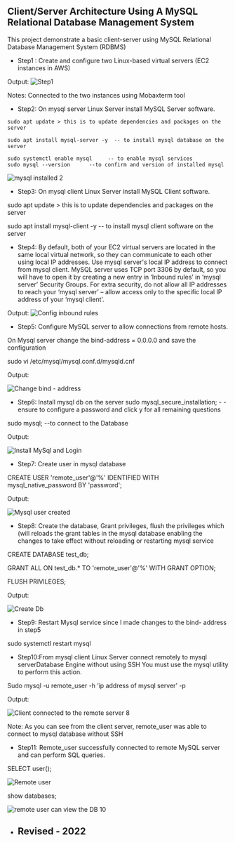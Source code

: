 
## Client/Server Architecture Using A MySQL Relational Database Management System

This project demonstrate a basic client-server using MySQL Relational Database Management System (RDBMS) 

- Step1 : Create and configure two Linux-based virtual servers (EC2 instances in AWS)

Output:
![Step1](https://user-images.githubusercontent.com/10111342/128232809-9f369527-a31b-48dd-94d4-54b160fbacd1.JPG)
 
 Notes: Connected to the two instances using Mobaxterm tool
 
 
- Step2: On mysql server Linux Server install MySQL Server software.
```
sudo apt update > this is to update dependencies and packages on the server

sudo apt install mysql-server -y  -- to install mysql database on the server

sudo systemctl enable mysql     -- to enable mysql services
sudo mysql --version      --to confirm and version of installed mysql
```

![mysql installed 2](https://user-images.githubusercontent.com/10111342/128233148-8bb34f5b-fa6d-4602-9251-08c303c28025.png)


- Step3: On mysql client Linux Server install MySQL Client software.

sudo apt update > this is to update dependencies and packages on the server 

sudo apt install mysql-client -y  -- to install mysql client software on the server


- Step4:
 By default, both of your EC2 virtual servers are located in the same local virtual network, so they can communicate to each other using local IP addresses. Use mysql server's local IP address to connect from mysql client. MySQL server uses TCP port 3306 by default, so you will have to open it by creating a new entry in ‘Inbound rules’ in ‘mysql server’ Security Groups. For extra security, do not allow all IP addresses to reach your ‘mysql server’ – allow access only to the specific local IP address of your ‘mysql client’.

Output:
![Config inbound rules](https://user-images.githubusercontent.com/10111342/128234165-ace00a27-8d6c-4acc-856b-7e83c74c2729.png)


- Step5: Configure MySQL server to allow connections from remote hosts.

On Mysql server change the bind-address = 0.0.0.0 and save the configuration

sudo vi /etc/mysql/mysql.conf.d/mysqld.cnf 

Output:

![Change bind - address](https://user-images.githubusercontent.com/10111342/128235060-831dd2ab-1179-42ff-b3d7-61c5e9da6533.png)

- Step6: Install mysql db on the server
sudo mysql_secure_installation;  - -ensure to configure a password and click y for all remaining questions

sudo mysql;   --to connect to the Database

Output:

![Install MySql and Login](https://user-images.githubusercontent.com/10111342/128235373-12be0392-a3d1-42a0-a774-042998951fa9.png)



 - Step7: Create user in mysql database
 
CREATE USER 'remote_user'@'%' IDENTIFIED WITH mysql_native_password BY 'password';

Output:

![Mysql user created](https://user-images.githubusercontent.com/10111342/128235667-6e50a244-4127-4bf8-94df-cd6b610e4bf6.png)

- Step8: Create the database, Grant privileges, flush the privileges which (will reloads the grant tables in the mysql database enabling the changes to take effect without reloading or restarting mysql service

CREATE DATABASE test_db;

GRANT ALL ON test_db.* TO 'remote_user'@'%' WITH GRANT OPTION;

FLUSH PRIVILEGES;

Output:

![Create Db](https://user-images.githubusercontent.com/10111342/128235998-82b42e8b-913e-4a37-9cab-faa23b70caf7.png)

- Step9: Restart Mysql service since I made changes to the bind- address in step5

sudo systemctl restart mysql

- Step10:From mysql client Linux Server connect remotely to mysql serverDatabase Engine without using SSH You must use the mysql utility to perform this action.

Sudo mysql -u remote_user -h ‘ip address of mysql server’ -p

Output:

![Client connected to the remote server 8](https://user-images.githubusercontent.com/10111342/128236460-204aa70a-b299-4350-a45b-c56536958749.png)

Note: As you can see from the client server,  remote_user was able to connect to mysql database without SSH


- Step11: Remote_user successfully connected to remote MySQL server and can perform  SQL queries.

SELECT user();

![Remote user](https://user-images.githubusercontent.com/10111342/128237479-49e6f361-92df-4b87-bd3b-051245679aa3.png)


show databases;

![remote user can view the DB 10](https://user-images.githubusercontent.com/10111342/128236721-1a638fc8-2631-49d7-88ab-7602ed801dcf.png)
- ## Revised - 2022


